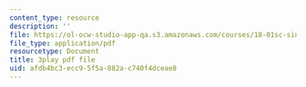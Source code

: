 ```yaml
---
content_type: resource
description: ''
file: https://ol-ocw-studio-app-qa.s3.amazonaws.com/courses/18-01sc-single-variable-calculus-fall-2010/afdb4bc3ecc95f5a882ac740f4dceae8_BSAA0akmPEU.pdf
file_type: application/pdf
resourcetype: Document
title: 3play pdf file
uid: afdb4bc3-ecc9-5f5a-882a-c740f4dceae8
---
```

